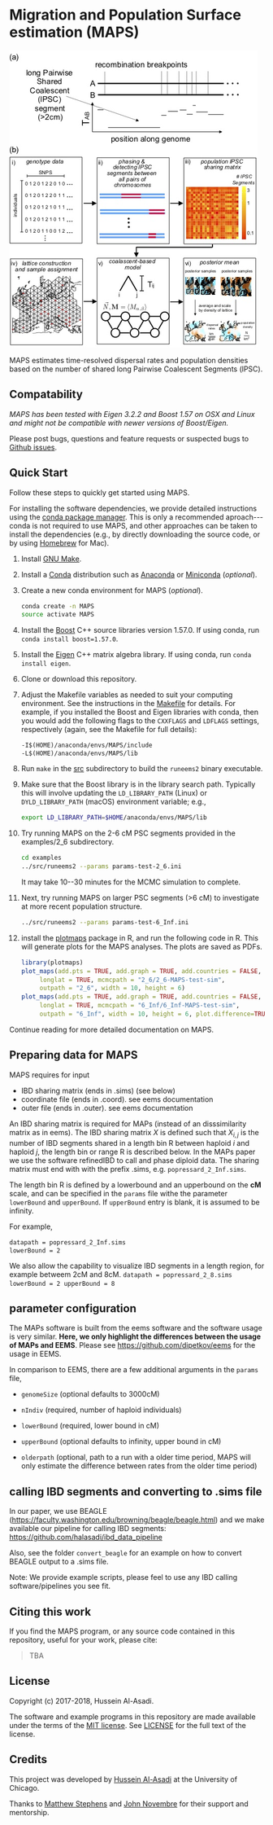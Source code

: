 # Migration and Population Surface estimation (MAPS)

![Overview of an lPSC segment and the MAPS method](fig1-github.jpg)

MAPS estimates time-resolved dispersal rates and population densities based on the number of shared long Pairwise Coalescent Segments (lPSC). 

## Compatability

*MAPS has been tested with Eigen 3.2.2 and Boost 1.57 on OSX and Linux and might not be compatible with newer versions of Boost/Eigen.*

Please post bugs, questions and feature requests or suspected bugs to
[Github issues](https://github.com/halasadi/MAPS/issues).

## Quick Start

Follow these steps to quickly get started using MAPS.

For installing the software dependencies, we provide detailed
instructions using the
[conda package manager](https://conda.io/docs). This is only a
recommended aproach---conda is not required to use MAPS, and other
approaches can be taken to install the dependencies (e.g., by directly
downloading the source code, or by using [Homebrew](http://brew.sh) for
Mac).

1. Install [GNU Make](https://www.gnu.org/software/make).

2. Install a [Conda](https://conda.io/docs) distribution such as
   [Anaconda](https://www.anaconda.com/download) or
   [Miniconda](https://conda.io/miniconda.html) (*optional*).

3. Create a new conda environment for MAPS (*optional*).

   ```bash
   conda create -n MAPS
   source activate MAPS
   ```

4. Install the [Boost](http://www.boost.org) C++ source libraries
   version 1.57.0. If using conda, run `conda install boost=1.57.0`.

5. Install the [Eigen](http://eigen.tuxfamily.org) C++ matrix algebra
   library. If using conda, run `conda install eigen`.

6. Clone or download this repository.

7. Adjust the Makefile variables as needed to suit your computing
   environment. See the instructions in the [Makefile](src/Makefile)
   for details. For example, if you installed the Boost and Eigen
   libraries with conda, then you would add the following flags to the
   `CXXFLAGS` and `LDFLAGS` settings, respectively (again, see the
   Makefile for full details):

   ```
   -I$(HOME)/anaconda/envs/MAPS/include
   -L$(HOME)/anaconda/envs/MAPS/lib
   ```

8. Run `make` in the [src](src) subdirectory to build the `runeems2`
   binary executable.

9. Make sure that the Boost library is in the library search
   path. Typically this will involve updating the `LD_LIBRARY_PATH`
   (Linux) or `DYLD_LIBRARY_PATH` (macOS) environment variable; e.g.,

   ```bash
   export LD_LIBRARY_PATH=$HOME/anaconda/envs/MAPS/lib
   ```

10. Try running MAPS on the 2-6 cM PSC segments provided in the
    examples/2_6 subdirectory.

    ```bash
    cd examples
    ../src/runeems2 --params params-test-2_6.ini
    ```

    It may take 10--30 minutes for the MCMC simulation to complete.

11. Next, try running MAPS on larger PSC segments (>6 cM) to
    investigate at more recent population structure.

    ```bash
    ../src/runeems2 --params params-test-6_Inf.ini
    ```

12. install the
    [plotmaps](https://github.com/halasadi/plotmaps) package in R, and
    run the following code in R. This will generate plots for
    the MAPS analyses. The plots are saved as PDFs.

    ```R
    library(plotmaps)
    plot_maps(add.pts = TRUE, add.graph = TRUE, add.countries = FALSE,
         longlat = TRUE, mcmcpath = "2_6/2_6-MAPS-test-sim", 
         outpath = "2_6", width = 10, height = 6)
    plot_maps(add.pts = TRUE, add.graph = TRUE, add.countries = FALSE,
         longlat = TRUE, mcmcpath = "6_Inf/6_Inf-MAPS-test-sim", 
         outpath = "6_Inf", width = 10, height = 6, plot.difference=TRUE)
    ```

Continue reading for more detailed documentation on MAPS.

## Preparing data for MAPS

MAPS requires for input

* IBD sharing matrix (ends in .sims) (see below)
* coordinate file (ends in .coord). see eems documentation
* outer file (ends in .outer). see eems documentation

An IBD sharing matrix is required for MAPs (instead of an
disssimilarity matrix as in eems). The IBD sharing matrix ${X}$ is
defined such that $X_{i,j}$ is the number of IBD segments shared in a
length bin R between haploid $i$ and haploid $j$, the length bin or
range R is described below. In the MAPs paper we use the software
refinedIBD to call and phase diploid data. The sharing matrix must end
with with the prefix .sims, e.g. `popressard_2_Inf.sims`.

The length bin R is defined by a lowerbound and an upperbound on the
**cM** scale, and can be specified in the `params` file withe the
parameter `lowerBound` and `upperBound`. If `upperBound` entry is
blank, it is assumed to be infinity.

For example,
```
datapath = popressard_2_Inf.sims
lowerBound = 2
```

We also allow the capability to visualize IBD segments in a length
region, for example betweem 2cM and 8cM.  ``` datapath =
popressard_2_8.sims lowerBound = 2 upperBound = 8 ``` 

## parameter configuration

The MAPs software is built from the eems software and the software
usage is very similar. **Here, we only highlight the differences
between the usage of MAPs and EEMS**. Please see
https://github.com/dipetkov/eems for the usage in EEMS.

In comparison to EEMS, there are a few additional arguments in the `params` file,

* `genomeSize` (optional defaults to 3000cM)

* `nIndiv` (required, number of haploid individuals)

* `lowerBound` (required, lower bound in cM)

* `upperBound` (optional defaults to infinity, upper bound in cM)

* `olderpath` (optional, path to a run with a older time period, MAPS
               will only estimate the difference between rates from
               the older time period)
               
## calling IBD segments and converting to .sims file

In our paper, we use BEAGLE (https://faculty.washington.edu/browning/beagle/beagle.html) and we make available our pipeline for calling IBD segments:
https://github.com/halasadi/ibd_data_pipeline

Also, see the folder `convert_beagle` for an example on how to convert BEAGLE output to a .sims file.

Note: We provide example scripts, please feel to use any IBD calling software/pipelines you see fit.

## Citing this work

If you find the MAPS program, or any source code contained in this
repository, useful for your work, please cite:

> TBA

## License

Copyright (c) 2017-2018, Hussein Al-Asadi.

The software and example programs in this repository are made
available under the terms of the
[MIT license](https://opensource.org/licenses/mit-license.html).
See [LICENSE](LICENSE) for the full text of the license.

## Credits

This project was developed by
[Hussein Al-Asadi](https://github.com/halasadi) at the University of
Chicago.

Thanks to [Matthew Stephens](http://stephenslab.uchicago.edu) and
[John Novembre](http://jnpopgen.org) for their support and mentorship.
